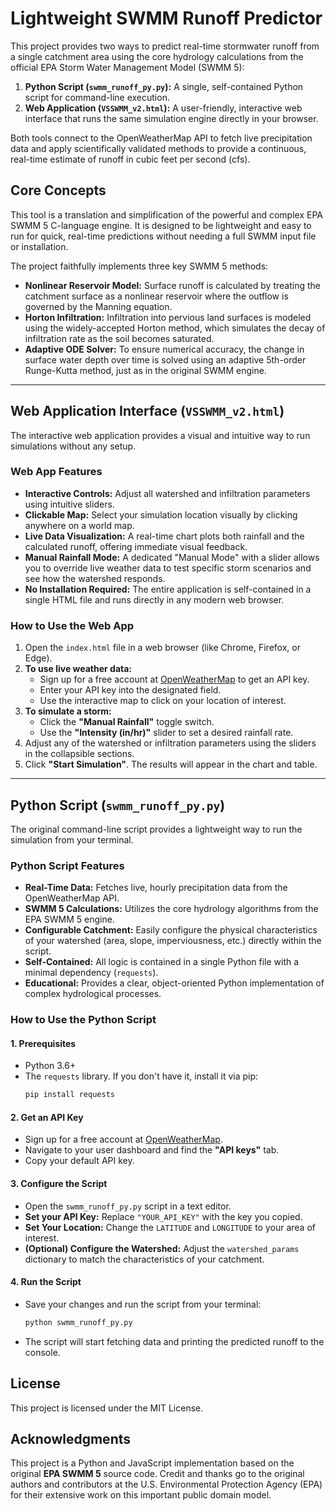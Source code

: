 # Lightweight SWMM Runoff Predictor

This project provides two ways to predict real-time stormwater runoff from a single catchment area using the core hydrology calculations from the official EPA Storm Water Management Model (SWMM 5):

1.  **Python Script (`swmm_runoff_py.py`):** A single, self-contained Python script for command-line execution.
2.  **Web Application (`VSSWMM_v2.html`):** A user-friendly, interactive web interface that runs the same simulation engine directly in your browser.

Both tools connect to the OpenWeatherMap API to fetch live precipitation data and apply scientifically validated methods to provide a continuous, real-time estimate of runoff in cubic feet per second (cfs).

## Core Concepts

This tool is a translation and simplification of the powerful and complex EPA SWMM 5 C-language engine. It is designed to be lightweight and easy to run for quick, real-time predictions without needing a full SWMM input file or installation.

The project faithfully implements three key SWMM 5 methods:

* **Nonlinear Reservoir Model:** Surface runoff is calculated by treating the catchment surface as a nonlinear reservoir where the outflow is governed by the Manning equation.
* **Horton Infiltration:** Infiltration into pervious land surfaces is modeled using the widely-accepted Horton method, which simulates the decay of infiltration rate as the soil becomes saturated.
* **Adaptive ODE Solver:** To ensure numerical accuracy, the change in surface water depth over time is solved using an adaptive 5th-order Runge-Kutta method, just as in the original SWMM engine.

---

## Web Application Interface (`VSSWMM_v2.html`)

The interactive web application provides a visual and intuitive way to run simulations without any setup.

### Web App Features

* **Interactive Controls:** Adjust all watershed and infiltration parameters using intuitive sliders.
* **Clickable Map:** Select your simulation location visually by clicking anywhere on a world map.
* **Live Data Visualization:** A real-time chart plots both rainfall and the calculated runoff, offering immediate visual feedback.
* **Manual Rainfall Mode:** A dedicated "Manual Mode" with a slider allows you to override live weather data to test specific storm scenarios and see how the watershed responds.
* **No Installation Required:** The entire application is self-contained in a single HTML file and runs directly in any modern web browser.

### How to Use the Web App

1.  Open the `index.html` file in a web browser (like Chrome, Firefox, or Edge).
2.  **To use live weather data:**
    * Sign up for a free account at [OpenWeatherMap](https://openweathermap.org/) to get an API key.
    * Enter your API key into the designated field.
    * Use the interactive map to click on your location of interest.
3.  **To simulate a storm:**
    * Click the **"Manual Rainfall"** toggle switch.
    * Use the **"Intensity (in/hr)"** slider to set a desired rainfall rate.
4.  Adjust any of the watershed or infiltration parameters using the sliders in the collapsible sections.
5.  Click **"Start Simulation"**. The results will appear in the chart and table.

---

## Python Script (`swmm_runoff_py.py`)

The original command-line script provides a lightweight way to run the simulation from your terminal.

### Python Script Features

* **Real-Time Data:** Fetches live, hourly precipitation data from the OpenWeatherMap API.
* **SWMM 5 Calculations:** Utilizes the core hydrology algorithms from the EPA SWMM 5 engine.
* **Configurable Catchment:** Easily configure the physical characteristics of your watershed (area, slope, imperviousness, etc.) directly within the script.
* **Self-Contained:** All logic is contained in a single Python file with a minimal dependency (`requests`).
* **Educational:** Provides a clear, object-oriented Python implementation of complex hydrological processes.

### How to Use the Python Script

#### 1. Prerequisites

* Python 3.6+
* The `requests` library. If you don't have it, install it via pip:
    ```bash
    pip install requests
    ```

#### 2. Get an API Key

* Sign up for a free account at [OpenWeatherMap](https://openweathermap.org/).
* Navigate to your user dashboard and find the **"API keys"** tab.
* Copy your default API key.

#### 3. Configure the Script

* Open the `swmm_runoff_py.py` script in a text editor.
* **Set your API Key:** Replace `"YOUR_API_KEY"` with the key you copied.
* **Set Your Location:** Change the `LATITUDE` and `LONGITUDE` to your area of interest.
* **(Optional) Configure the Watershed:** Adjust the `watershed_params` dictionary to match the characteristics of your catchment.

#### 4. Run the Script

* Save your changes and run the script from your terminal:
    ```bash
    python swmm_runoff_py.py
    ```
* The script will start fetching data and printing the predicted runoff to the console.

## License

This project is licensed under the MIT License.

## Acknowledgments

This project is a Python and JavaScript implementation based on the original **EPA SWMM 5** source code. Credit and thanks go to the original authors and contributors at the U.S. Environmental Protection Agency (EPA) for their extensive work on this important public domain model.
